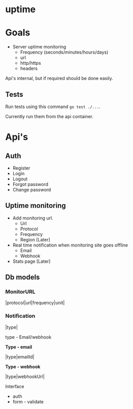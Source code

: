 # uptime

# Goals

- Server uptime monitoring
  - Frequency (seconds/minutes/hours/days)
  - url
  - http/https
  - headers

Api's internal, but if required should be done easily.

## Tests
Run tests using this command `go test ./...`. 

Currently run them from the api container.

# Api's
## Auth
- Register
- Login
- Logout
- Forgot password
- Change password

## Uptime monitoring
- Add monitoring url. 
  - Url
  - Protocol
  - Frequency
  - Region [Later]
- Real time notification when monitoring site goes offline
  - Email
  - Webhook
- Stats page [Later]

## Db models

### MonitorURL

|protocol|url|frequency|unit|

### Notification

|type|

type - Email/webhook

**Type - email**

|type|emailId|

**Type - webhook**

|type|webhookUrl|

Interface
- auth
- form - validate
